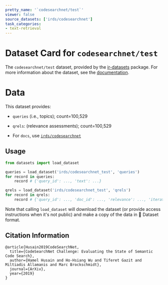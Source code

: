 ```yaml
---
pretty_name: '`codesearchnet/test`'
viewer: false
source_datasets: ['irds/codesearchnet']
task_categories:
- text-retrieval
---
```


# Dataset Card for `codesearchnet/test`

The `codesearchnet/test` dataset, provided by the [ir-datasets](https://ir-datasets.com/) package.
For more information about the dataset, see the [documentation](https://ir-datasets.com/codesearchnet#codesearchnet/test).

# Data

This dataset provides:
 - `queries` (i.e., topics); count=100,529
 - `qrels`: (relevance assessments); count=100,529

 - For `docs`, use [`irds/codesearchnet`](https://huggingface.co/datasets/irds/codesearchnet)

## Usage

```python
from datasets import load_dataset

queries = load_dataset('irds/codesearchnet_test', 'queries')
for record in queries:
    record # {'query_id': ..., 'text': ...}

qrels = load_dataset('irds/codesearchnet_test', 'qrels')
for record in qrels:
    record # {'query_id': ..., 'doc_id': ..., 'relevance': ..., 'iteration': ...}

```

Note that calling `load_dataset` will download the dataset (or provide access instructions when it's not public) and make a copy of the
data in 🤗 Dataset format.

## Citation Information

```
@article{Husain2019CodeSearchNet,
  title={CodeSearchNet Challenge: Evaluating the State of Semantic Code Search},
  author={Hamel Husain and Ho-Hsiang Wu and Tiferet Gazit and Miltiadis Allamanis and Marc Brockschmidt},
  journal={ArXiv},
  year={2019}
}
```
